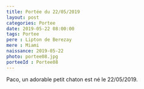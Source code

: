 ```yaml
---
title: Portée du 22/05/2019
layout: post
categories: Portee
date: 2019-05-22 08:00:00
tags: Portee
pere : Lipton de Berezay
mere : Miami
naissance: 2019-05-22
photo: portee08.jpg
porteeId : Portee08
---
```


Paco, un adorable petit chaton est né le 22/05/2019.
